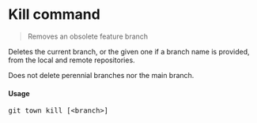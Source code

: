 <h1 textrun="command-heading">Kill command</h1>

<blockquote textrun="command-summary">
Removes an obsolete feature branch
</blockquote>

<a textrun="command-description">
Deletes the current branch, or the given one if a branch name is provided,
from the local and remote repositories.

Does not delete perennial branches nor the main branch. </a>

#### Usage

<pre textrun="command-usage">
git town kill [&lt;branch&gt;]
</pre>
